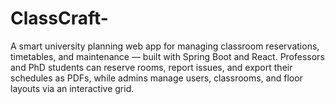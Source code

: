 # ClassCraft-
A smart university planning web app for managing classroom reservations, timetables, and maintenance — built with Spring Boot and React. Professors and PhD students can reserve rooms, report issues, and export their schedules as PDFs, while admins manage users, classrooms, and floor layouts via an interactive grid.
